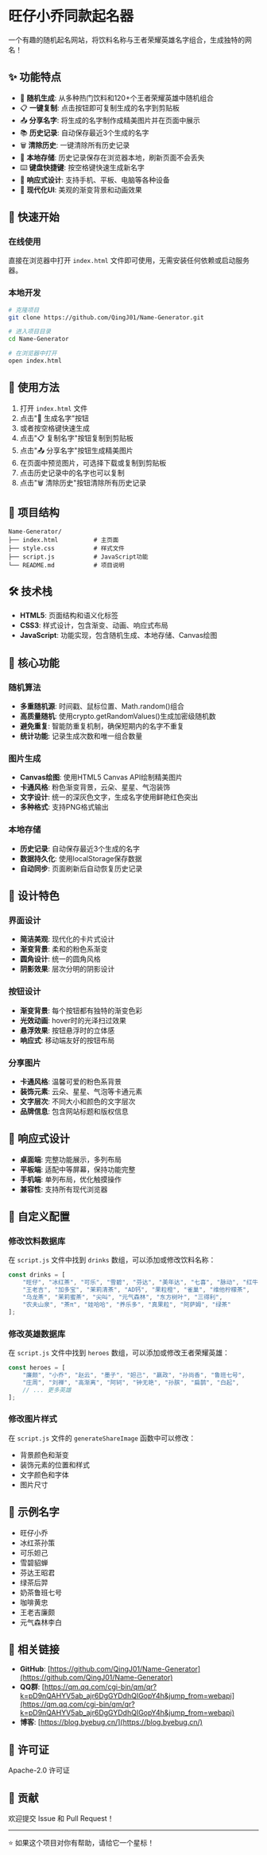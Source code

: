 # 旺仔小乔同款起名器

一个有趣的随机起名网站，将饮料名称与王者荣耀英雄名字组合，生成独特的网名！

## ✨ 功能特点

- 🎲 **随机生成**: 从多种热门饮料和120+个王者荣耀英雄中随机组合
- 📋 **一键复制**: 点击按钮即可复制生成的名字到剪贴板
- 📤 **分享名字**: 将生成的名字制作成精美图片并在页面中展示
- 📚 **历史记录**: 自动保存最近3个生成的名字
- 🗑️ **清除历史**: 一键清除所有历史记录
- 💾 **本地存储**: 历史记录保存在浏览器本地，刷新页面不会丢失
- ⌨️ **键盘快捷键**: 按空格键快速生成新名字
- 📱 **响应式设计**: 支持手机、平板、电脑等各种设备
- 🎨 **现代化UI**: 美观的渐变背景和动画效果

## 🚀 快速开始

### 在线使用
直接在浏览器中打开 `index.html` 文件即可使用，无需安装任何依赖或启动服务器。

### 本地开发
```bash
# 克隆项目
git clone https://github.com/QingJ01/Name-Generator.git

# 进入项目目录
cd Name-Generator

# 在浏览器中打开
open index.html
```

## 📖 使用方法

1. 打开 `index.html` 文件
2. 点击"🎲 生成名字"按钮
3. 或者按空格键快速生成
4. 点击"📋 复制名字"按钮复制到剪贴板
5. 点击"📤 分享名字"按钮生成精美图片
6. 在页面中预览图片，可选择下载或复制到剪贴板
7. 点击历史记录中的名字也可以复制
8. 点击"🗑️ 清除历史"按钮清除所有历史记录

## 📁 项目结构

```
Name-Generator/
├── index.html          # 主页面
├── style.css           # 样式文件
├── script.js           # JavaScript功能
└── README.md           # 项目说明
```

## 🛠️ 技术栈

- **HTML5**: 页面结构和语义化标签
- **CSS3**: 样式设计，包含渐变、动画、响应式布局
- **JavaScript**: 功能实现，包含随机生成、本地存储、Canvas绘图

## 🎯 核心功能

### 随机算法
- **多重随机源**: 时间戳、鼠标位置、Math.random()组合
- **高质量随机**: 使用crypto.getRandomValues()生成加密级随机数
- **避免重复**: 智能防重复机制，确保短期内的名字不重复
- **统计功能**: 记录生成次数和唯一组合数量

### 图片生成
- **Canvas绘图**: 使用HTML5 Canvas API绘制精美图片
- **卡通风格**: 粉色渐变背景，云朵、星星、气泡装饰
- **文字设计**: 统一的深灰色文字，生成名字使用鲜艳红色突出
- **多种格式**: 支持PNG格式输出

### 本地存储
- **历史记录**: 自动保存最近3个生成的名字
- **数据持久化**: 使用localStorage保存数据
- **自动同步**: 页面刷新后自动恢复历史记录

## 🎨 设计特色

### 界面设计
- **简洁美观**: 现代化的卡片式设计
- **渐变背景**: 柔和的粉色系渐变
- **圆角设计**: 统一的圆角风格
- **阴影效果**: 层次分明的阴影设计

### 按钮设计
- **渐变背景**: 每个按钮都有独特的渐变色彩
- **光效动画**: hover时的光泽扫过效果
- **悬浮效果**: 按钮悬浮时的立体感
- **响应式**: 移动端友好的按钮布局

### 分享图片
- **卡通风格**: 温馨可爱的粉色系背景
- **装饰元素**: 云朵、星星、气泡等卡通元素
- **文字层次**: 不同大小和颜色的文字层次
- **品牌信息**: 包含网站标题和版权信息

## 📱 响应式设计

- **桌面端**: 完整功能展示，多列布局
- **平板端**: 适配中等屏幕，保持功能完整
- **手机端**: 单列布局，优化触摸操作
- **兼容性**: 支持所有现代浏览器

## 🔧 自定义配置

### 修改饮料数据库
在 `script.js` 文件中找到 `drinks` 数组，可以添加或修改饮料名称：
```javascript
const drinks = [
    "旺仔", "冰红茶", "可乐", "雪碧", "芬达", "美年达", "七喜", "脉动", "红牛",
    "王老吉", "加多宝", "茉莉清茶", "AD钙", "果粒橙", "雀巢", "维他柠檬茶", 
    "乌龙茶", "茉莉蜜茶", "尖叫", "元气森林", "东方树叶", "三得利", 
    "农夫山泉", "茶π", "娃哈哈", "养乐多", "真果粒", "阿萨姆", "绿茶"
];
```

### 修改英雄数据库
在 `script.js` 文件中找到 `heroes` 数组，可以添加或修改王者荣耀英雄：
```javascript
const heroes = [
    "廉颇", "小乔", "赵云", "墨子", "妲己", "嬴政", "孙尚香", "鲁班七号", 
    "庄周", "刘禅", "高渐离", "阿轲", "钟无艳", "孙膑", "扁鹊", "白起", 
    // ... 更多英雄
];
```

### 修改图片样式
在 `script.js` 文件的 `generateShareImage` 函数中可以修改：
- 背景颜色和渐变
- 装饰元素的位置和样式
- 文字颜色和字体
- 图片尺寸

## 🌟 示例名字

- 旺仔小乔
- 冰红茶孙策
- 可乐妲己
- 雪碧貂蝉
- 芬达王昭君
- 绿茶后羿
- 奶茶鲁班七号
- 咖啡黄忠
- 王老吉廉颇
- 元气森林李白

## 🔗 相关链接

- **GitHub**: [https://github.com/QingJ01/Name-Generator](https://github.com/QingJ01/Name-Generator)
- **QQ群**: [https://qm.qq.com/cgi-bin/qm/qr?k=pD9nQAHYV5ab_ajr6DgGYDdhQIGopY4h&jump_from=webapi](https://qm.qq.com/cgi-bin/qm/qr?k=pD9nQAHYV5ab_ajr6DgGYDdhQIGopY4h&jump_from=webapi)
- **博客**: [https://blog.byebug.cn/](https://blog.byebug.cn/)

## 📄 许可证

Apache-2.0 许可证

## 🤝 贡献

欢迎提交 Issue 和 Pull Request！

---

⭐ 如果这个项目对你有帮助，请给它一个星标！ 
